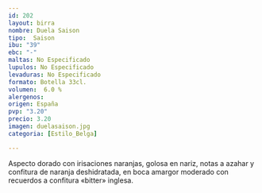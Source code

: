 ```yaml
---
id: 202
layout: birra
nombre: Duela Saison
tipo:  Saison
ibu: "39"
ebc: "-"
maltas: No Especificado
lupulos: No Especificado
levaduras: No Especificado
formato: Botella 33cl.
volumen:  6.0 %
alergenos: 
origen: España
pvp: "3.20"
precio: 3.20
imagen: duelasaison.jpg
categoria: [Estilo_Belga]

---
```

Aspecto dorado con irisaciones naranjas, golosa en nariz, notas a azahar y confitura de naranja deshidratada, en boca amargor moderado con recuerdos a confitura «bitter» inglesa.